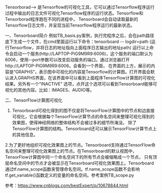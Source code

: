 Tensorborad--> 是Tensorflow的可视化工具，它可以通过Tensorflow程序运行过程中输出的日志文件可视化Tensorflow程序的运行状态。Tensorflow和Tensorborad程序跑在不同的进程中，
               Tensorboard会自动读取最新的Tensorflow日志文件，并呈现当前Tensorflow程序运行的最新状态。

一、Tensorboard简介
例如TB_basis.py案例，执行完程序之后，会在path路径底下生成一个文件，在cmd里面运行以下命令：tensorboard -- logdir=path (运行Tensorflow，并将日志的地址指向上面程序日志输出的地址path)
运行以上命令会启动一个服务(http://LAPTOP-PIG9M9R9:6006)，这个服务的端口默认为6006，使用--port参数可以改变启动服务的端口。通过浏览器打开http://LAPTOP-PIG9M9R9:6006。会看到一个界面，
在界面的上方，展示的内容是“GRAPHS”，表示图中可视化的内容是Tensorflow的计算图。打开界面会默认进入GRAPHS界面，在该界面中可以看到上面程序Tensorflow计算图的可视化结果。另外有一个“INACTIVE”
选项，点开这个选项可以看到Tensorboard能够可视化的其他内容。比如：IMAGES、AUDIO等。

二、TensorFlow计算图可视化
1. Tensorboard可视化得到的图不仅是将TensorFlow计算图中的节点和边直接可视化，它会根据每个TensorFlow计算节点的命名空间来整理可视化得到的效果图，使得神经网络的整体结构不会被过多的细节所淹没。
除了TensorFlow计算图的结构。Tensorboard还可以展示TensorFlow计算节点上的其他信息。

2.为了更好地组织可视化效果图上的节点。Tensorboard支持通过TensorFlow命名空间来整理可视化效果图上的节点。在Tensorboard的默认视图中，TensorFlow计算图中同一个命名空间下的所有节点会被缩略成一个节点，
只有顶层命名空间中的节点才会被显示在Tensorboard可视化效果图上。Tensorboard通过tf.name_scope函数来管理命名空间。tf.name_scope函数不会影响tf.get_variable()函数定义的变量的命名空间。参考案例TB_scope.py

参考：https://www.cnblogs.com/bestExpert/p/10678844.html